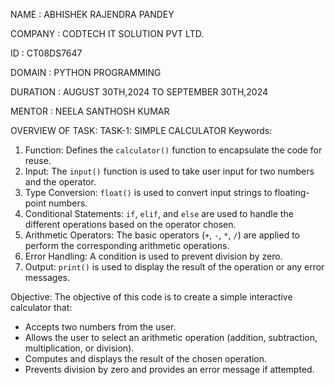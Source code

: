NAME : ABHISHEK RAJENDRA PANDEY

COMPANY : CODTECH IT SOLUTION PVT LTD.

ID : CT08DS7647

DOMAIN : PYTHON PROGRAMMING

DURATION : AUGUST 30TH,2024 TO SEPTEMBER 30TH,2024

MENTOR : NEELA SANTHOSH KUMAR


OVERVIEW OF TASK:
TASK-1: SIMPLE CALCULATOR
Keywords:
1. Function: Defines the `calculator()` function to encapsulate the code for reuse.
2. Input: The `input()` function is used to take user input for two numbers and the operator.
3. Type Conversion: `float()` is used to convert input strings to floating-point numbers.
4. Conditional Statements: `if`, `elif`, and `else` are used to handle the different operations based on the operator chosen.
5. Arithmetic Operators: The basic operators (`+`, `-`, `*`, `/`) are applied to perform the corresponding arithmetic operations.
6. Error Handling: A condition is used to prevent division by zero.
7. Output: `print()` is used to display the result of the operation or any error messages.

Objective:
The objective of this code is to create a simple interactive calculator that:
- Accepts two numbers from the user.
- Allows the user to select an arithmetic operation (addition, subtraction, multiplication, or division).
- Computes and displays the result of the chosen operation.
- Prevents division by zero and provides an error message if attempted.
